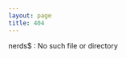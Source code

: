 ```yaml
---
layout: page
title: 404
---
```


nerds$ <script>document.write(window.location.pathname);</script>: No such file or directory
